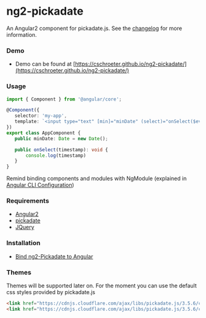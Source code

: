 ﻿# ng2-pickadate

An Angular2 component for pickadate.js. 
See the [changelog](./CHANGELOG.md) for more information.


### Demo
* Demo can be found at [https://cschroeter.github.io/ng2-pickadate/](https://cschroeter.github.io/ng2-pickadate/) 


### Usage

 ```typescript
import { Component } from '@angular/core';

@Component({
    selector: 'my-app',
    template: `<input type="text" [min]="minDate" (select)="onSelect($event)" ng2-pickadate>`
})
export class AppComponent {
    public minDate: Date = new Date();

    public onSelect(timestamp): void {
        console.log(timestamp)
    }
}
 
 ```
 Remind binding components and modules with NgModule (explained in [Angular CLI Configuration](./docs/angular-cli.md))


### Requirements

* [Angular2](https://angular.io/)
* [pickadate](http://amsul.ca/pickadate.js/)
* [JQuery](http://jquery.com/)


### Installation

* [Bind ng2-Pickadate to Angular](./docs/angular-cli.md)


### Themes

Themes will be supported later on. For the moment you can use the default css styles provided by pickadate.js

```html
<link href="https://cdnjs.cloudflare.com/ajax/libs/pickadate.js/3.5.6/compressed/themes/default.css" rel="stylesheet">
<link href="https://cdnjs.cloudflare.com/ajax/libs/pickadate.js/3.5.6/compressed/themes/default.date.css" rel="stylesheet">
```